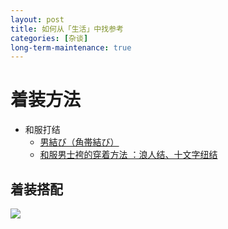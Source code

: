 ```yaml
---
layout: post
title: 如何从「生活」中找参考
categories: [杂谈]
long-term-maintenance: true
---
```


<!-- # 学会生活

文明是一段时间内一个区域的人的生活状态，那么生活究竟是什么呢。

活着又是什么呢，当下在做的事情，感受与意义，很容易让人迷失，对初入社会切换成社畜的学生而言。

这里把生活分为几个方面

## 衣

能应对各种场景的着装储备。

+ 不同场景
  + 温度：夏季、冬季
  + 场合：日常、居家睡衣、严肃场合、运动衣
+ 使用&维护
  + 合适的换衣、洗涤周期。
  + 合适的购置新衣服周期。

## 食

+ 一周两次水果拼盘
+ 多吃蔬菜


## 住

+ 空间
  + 衣柜
  + 床
  + 空闲空间
  + 置物桌
+ 设施要求
  + 窗
  + 空调
  + 洗衣机
  + 卫生间、厨房
  + 高质量网络


## 行

+ 熟悉公共交通网络


## 一些提升生活质量的行为

+ 放空早睡
+ 热水泡脚
+ 保持整理内务的频率 -->


# 着装方法

+ 和服打结
  + [男結び（角帯結び）](https://sgm.co.jp/useful/kitsuke_obi/otoko/)
  + [和服男士袴的穿着方法 ：浪人结、十文字纽结](https://www.bilibili.com/video/BV1jx411S7i8)


## 着装搭配

![](https://cdn.wimg.jp/coordinate/rke8s9/20181221101341434/20181221101341434_1000.jpg)
